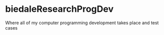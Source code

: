 # biedaleResearchProgDev
Where all of my computer programming development takes place and test cases
